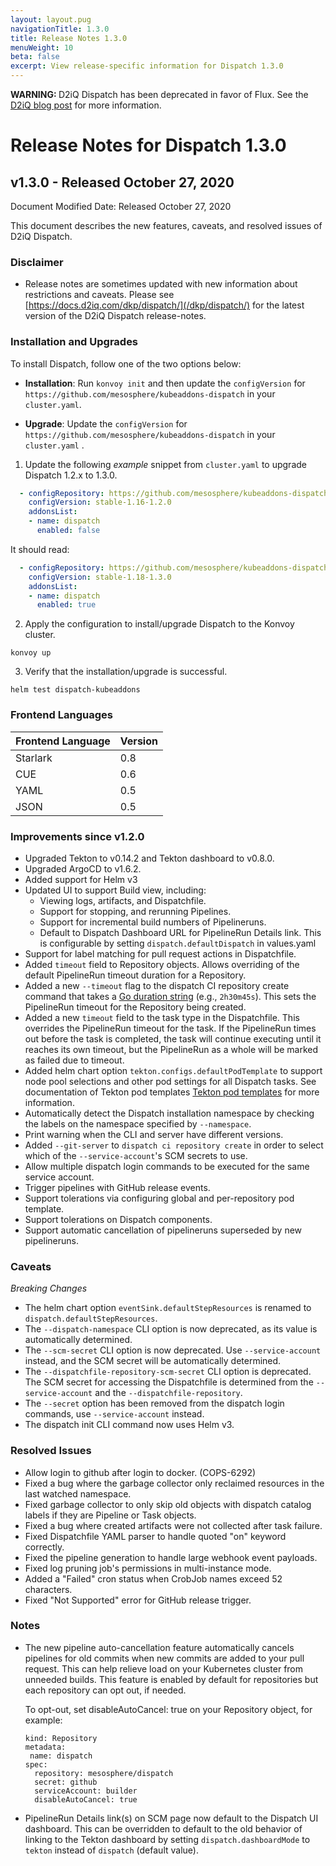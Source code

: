 ```yaml
---
layout: layout.pug
navigationTitle: 1.3.0
title: Release Notes 1.3.0
menuWeight: 10
beta: false 
excerpt: View release-specific information for Dispatch 1.3.0 
---
```


<p class="message--warning"><strong>WARNING: </strong>D2iQ Dispatch has been deprecated in favor of Flux. See the <a href="https://d2iq.com/blog/goodbye-dispatch-hello-fluxcd">D2iQ blog post</a> for more information.</p>

# Release Notes for Dispatch 1.3.0

## v1.3.0 - Released October 27, 2020
Document Modified Date: Released October 27, 2020

This document describes the new features, caveats, and resolved issues of D2iQ Dispatch. 

### Disclaimer

* Release notes are sometimes updated with new information about restrictions and caveats. Please see [https://docs.d2iq.com/dkp/dispatch/](/dkp/dispatch/) for the latest version of the D2iQ Dispatch release-notes.

### Installation and Upgrades

To install Dispatch, follow one of the two options below:
- **Installation**: Run `konvoy init` and then update the `configVersion` for `https://github.com/mesosphere/kubeaddons-dispatch` in your `cluster.yaml`. 

- **Upgrade**: Update the `configVersion` for `https://github.com/mesosphere/kubeaddons-dispatch` in your `cluster.yaml` .

1. Update the following *example* snippet from `cluster.yaml` to upgrade Dispatch 1.2.x to 1.3.0.

```yaml
  - configRepository: https://github.com/mesosphere/kubeaddons-dispatch
    configVersion: stable-1.16-1.2.0
    addonsList:
    - name: dispatch
      enabled: false
```

It should read:

```yaml
  - configRepository: https://github.com/mesosphere/kubeaddons-dispatch
    configVersion: stable-1.18-1.3.0
    addonsList:
    - name: dispatch
      enabled: true
```

2. Apply the configuration to install/upgrade Dispatch to the Konvoy cluster.
```
konvoy up
```

3. Verify that the installation/upgrade is successful.
```
helm test dispatch-kubeaddons
```
### Frontend Languages

| Frontend Language | Version |
| ------------------ | ------- |
|Starlark | 0.8 |
|CUE | 0.6 |
|YAML | 0.5 |
|JSON | 0.5 |

### Improvements since v1.2.0

- Upgraded Tekton to v0.14.2 and Tekton dashboard to v0.8.0.
- Upgraded ArgoCD to v1.6.2.
- Added support for Helm v3
- Updated UI to support Build view, including:
  - Viewing logs, artifacts, and Dispatchfile.
  - Support for stopping, and rerunning Pipelines.
  - Support for incremental build numbers of Pipelineruns.
  - Default to Dispatch Dashboard URL for PipelineRun Details link. This is configurable by setting `dispatch.defaultDispatch` in values.yaml
- Support for label matching for pull request actions in Dispatchfile.
- Added `timeout` field to Repository objects. Allows overriding of the default PipelineRun timeout duration for a Repository.
- Added a new `--timeout` flag to the dispatch CI repository create command that takes a [Go duration string](https://golang.org/pkg/time/#ParseDuration) (e.g., `2h30m45s`). This sets the PipelineRun timeout for the Repository being created.
- Added a new `timeout` field to the task type in the Dispatchfile. This overrides the PipelineRun timeout for the task. If the PipelineRun times out before the task is completed, the task will continue executing until it reaches its own timeout, but the PipelineRun as a whole will be marked as failed due to timeout.
- Added helm chart option `tekton.configs.defaultPodTemplate` to support node pool selections and other pod settings for all Dispatch tasks. See documentation of Tekton pod templates [Tekton pod templates](https://tekton.dev/docs/pipelines/podtemplates/) for more information.
- Automatically detect the Dispatch installation namespace by checking the labels on the namespace specified by `--namespace`.
- Print warning when the CLI and server have different versions.
- Added `--git-server` to `dispatch ci repository create` in order to select which of the `--service-account`'s SCM secrets to use.
- Allow multiple dispatch login commands to be executed for the same service account.
- Trigger pipelines with GitHub release events.
- Support tolerations via configuring global and per-repository pod template.
- Support tolerations on Dispatch components.
- Support automatic cancellation of pipelineruns superseded by new pipelineruns.

### Caveats

*Breaking Changes*

- The helm chart option `eventSink.defaultStepResources` is renamed to `dispatch.defaultStepResources`.
- The `--dispatch-namespace` CLI option is now deprecated, as its value is automatically determined.
- The `--scm-secret` CLI option is now deprecated. Use `--service-account` instead, and the SCM secret will be automatically determined.
- The `--dispatchfile-repository-scm-secret` CLI option is deprecated. The SCM secret for accessing the Dispatchfile is determined from the `--service-account` and the `--dispatchfile-repository`. 
- The `--secret` option has been removed from the dispatch login commands, use `--service-account` instead. 
- The dispatch init CLI command now uses Helm v3. 

### Resolved Issues

- Allow login to github after login to docker. (COPS-6292)
- Fixed a bug where the garbage collector only reclaimed resources in the last watched namespace.
- Fixed garbage collector to only skip old objects with dispatch catalog labels if they are Pipeline or Task objects.
- Fixed a bug where created artifacts were not collected after task failure.
- Fixed Dispatchfile YAML parser to handle quoted "on" keyword correctly.
- Fixed the pipeline generation to handle large webhook event payloads.
- Fixed log pruning job's permissions in multi-instance mode.
- Added a "Failed" cron status when CrobJob names exceed 52 characters.
- Fixed "Not Supported" error for GitHub release trigger.

### Notes

- The new pipeline auto-cancellation feature automatically cancels pipelines for old commits when new commits are added to your pull request. This can help relieve load on your Kubernetes cluster from unneeded builds. This feature is enabled by default for repositories but each repository can opt out, if needed.

  To opt-out, set disableAutoCancel: true on your Repository object, for example:

  ```apiVersion: dispatch.d2iq.io/v1alpha1
  kind: Repository
  metadata:
   name: dispatch
  spec:
    repository: mesosphere/dispatch
    secret: github
    serviceAccount: builder
    disableAutoCancel: true
  ```

- PipelineRun Details link(s) on SCM page now default to the Dispatch UI dashboard. This can be overridden to default to the old behavior of linking to the Tekton dashboard by setting `dispatch.dashboardMode` to `tekton` instead of `dispatch` (default value).
